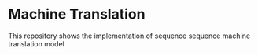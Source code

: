 # Machine Translation
This repository shows the implementation of sequence sequence machine translation model
